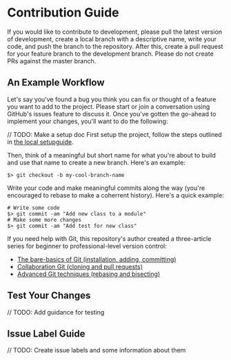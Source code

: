 # Contribution Guide

If you would like to contribute to development, please pull the latest version of development, create a local branch with a descriptive name, write your code, and push the branch to the repository. After this, create a pull request for your feature branch to the development branch. Please do not create PRs against the master branch.

## An Example Workflow
Let's say you've found a bug you think you can fix or thought of a feature you want to add to the project. Please start or join a conversation using GitHub's issues feature to discuss it. Once you've gotten the go-ahead to implement your changes, you'll want to do the following:

// TODO: Make a setup doc
First setup the project, follow the steps outlined in [the local setupguide](LINK_TO_SETUP_DOC).

Then, think of a meaningful but short name for what you're about to build and use that name to create a new branch. Here's an example:

```
$> git checkout -b my-cool-branch-name
```

Write your code and make meaningful commits along the way (you're encouraged to rebase to make a coherrent history). Here's a quick example:

```
# Write some code
$> git commit -am "Add new class to a module"
# Make some more changes
$> git commit -am "Add test for new class"
```

If you need help with Git, this repository's author created a three-article series for beginner to professional-level version control:
* [The bare-basics of Git (installation, adding, committing)](https://erikscode.space/index.php/2021/03/26/professional-version-control-with-git-pt-1-the-basics/)
* [Collaboration Git (cloning and pull requests)](https://erikscode.space/index.php/2021/04/05/professional-version-control-with-git-pt-2-collaboration/)
* [Advanced Git techniques (rebasing and bisecting)](https://erikscode.space/index.php/2021/04/16/professional-version-control-with-git-pt-3-rebase-and-bisect/)

## Test Your Changes

// TODO: Add guidance for testing

## Issue Label Guide

// TODO: Create issue labels and some information about them

